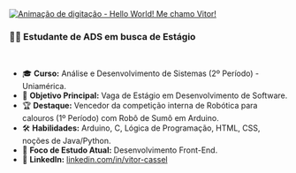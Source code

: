<a href="https://github.com/seu-usuario">
  <img align="center" src="https://readme-typing-svg.herokuapp.com?font=Jetbrains+mono&size=28&pause=1000&color=00BFFF&center=true&vCenter=true&width=500&lines=Ol%C3%A1%2C+eu+sou+o+Vitor!+%F0%9F%91%8B;Futuro+Desenvolvedor+de+Software;Apaixonado+por+tecnologia." alt="Animação de digitação - Hello World! Me chamo Vitor!" />
</a>

<br>

### 👨‍💻 Estudante de ADS em busca de Estágio

<br>

- 🎓 **Curso:** Análise e Desenvolvimento de Sistemas (2º Período) - Uniamérica.
- 🎯 **Objetivo Principal:** Vaga de Estágio em Desenvolvimento de Software.
- 🏆 **Destaque:** Vencedor da competição interna de Robótica para calouros (1º Período) com Robô de Sumô em Arduino.
- 🛠️ **Habilidades:** Arduino, C, Lógica de Programação, HTML, CSS, noções de Java/Python.
- 🌱 **Foco de Estudo Atual:** Desenvolvimento Front-End.
- 🔗 **LinkedIn:** [linkedin.com/in/vitor-cassel](https://linkedin.com/in/vitor-cassel)

<br>
